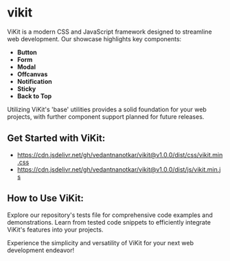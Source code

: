 # vikit
ViKit is a modern CSS and JavaScript framework designed to streamline web development. Our showcase highlights key components:

- **Button**
- **Form**
- **Modal**
- **Offcanvas**
- **Notification**
- **Sticky**
- **Back to Top**

Utilizing ViKit's 'base' utilities provides a solid foundation for your web projects, with further component support planned for future releases.

## Get Started with ViKit:

- https://cdn.jsdelivr.net/gh/vedantnanotkar/vikit@v1.0.0/dist/css/vikit.min.css
- https://cdn.jsdelivr.net/gh/vedantnanotkar/vikit@v1.0.0/dist/js/vikit.min.js

## How to Use ViKit:

Explore our repository's tests file for comprehensive code examples and demonstrations. Learn from tested code snippets to efficiently integrate ViKit's features into your projects.

Experience the simplicity and versatility of ViKit for your next web development endeavor!
